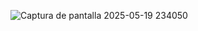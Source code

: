 ![Captura de pantalla 2025-05-19 234050](https://github.com/user-attachments/assets/d84ff678-1eb8-4b89-8fb5-e4141beb3912)
